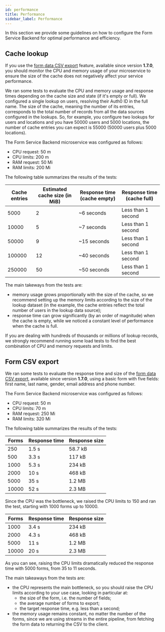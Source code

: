 ```yaml
---
id: performance
title: Performance
sidebar_label: Performance
---
```




In this section we provide some guidelines on how to configure the Form Service Backend for optimal performance and efficiency.

## Cache lookup

If you use the [form data CSV export](/runtime_suite/form-service-backend/10_overview.md#form-data-csv-export) feature, available since version **1.7.0**, you should monitor the CPU and memory usage of your microservice to ensure the size of the cache does not negatively affect your service performance.

We ran some tests to evaluate the CPU and memory usage and response times depending on the cache size and state (if it's empty or full). We configured a single lookup on users, resolving their Auth0 ID in the full name. The size of the cache, meaning the number of its entries, corresponds to the total number of records from all the data sources configured in the lookups. So, for example, you configure two lookups for users and locations and you have 50000 users and 5000 locations, the number of cache entries you can expect is 55000 (50000 users plus 5000 locations).

The Form Service Backend microservice was configured as follows:

- CPU request: 50 m
- CPU limits: 200 m
- RAM request: 50 Mi
- RAM limits: 200 Mi 

The following table summarizes the results of the tests:

| Cache entries | Estimated cache size (in MiB) | Response time (cache empty) | Response time (cache full) |
|---------------|-------------------------------|-----------------------------|----------------------------|
| 5000          | 2                             | ~6 seconds                  | Less than 1 second         |
| 10000         | 5                             | ~7 seconds                  | Less than 1 second         |
| 50000         | 9                             | ~15 seconds                 | Less than 1 second         |
| 100000        | 12                            | ~40 seconds                 | Less than 1 second         |
| 250000        | 50                            | ~50 seconds                 | Less than 1 second         |
 
The main takeways from the tests are:

- memory usage grows proportionally with the size of the cache, so we recommend setting up the memory limits according to the size of the lookup dataset (in the example, the cache entries reflect the total number of users in the lookup data source);
- response time can grow significantly (by an order of magnitude) when the cache is empty, while we noticed a constant level of performance when the cache is full.

If you are dealing with hundreds of thousands or millions of lookup records, we strongly recommend running some load tests to find the best combination of CPU and memory requests and limits.

## Form CSV export

We ran some tests to evaluate the response time and size of the [form data CSV export](/runtime_suite/form-service-backend/10_overview.md#form-data-csv-export), available since version **1.7.0**, using a basic form with five fields: first name, last name, gender, email address and phone number.

The Form Service Backend microservice was configured as follows:

- CPU request: 50 m
- CPU limits: 70 m
- RAM request: 250 Mi
- RAM limits: 320 Mi 

The following table summarizes the results of the tests:

| Forms | Response time | Response size |
|-------|---------------|---------------|
| 250   | 1.5 s         | 58.7 kB       |
| 500   | 3.3 s         | 117 kB        |
| 1000  | 5.3 s         | 234 kB        |
| 2000  | 10 s          | 468 kB        |
| 5000  | 35 s          | 1.2 MB        |
| 10000 | 52 s          | 2.3 MB        |

Since the CPU was the bottleneck, we raised the CPU limits to 150 and ran the test, starting with 1000 forms up to 10000.

| Forms | Response time | Response size |
|-------|---------------|---------------|
| 1000  | 3.4 s         | 234 kB        |
| 2000  | 4.3 s         | 468 kB        |
| 5000  | 11 s          | 1.2 MB        |
| 10000 | 20 s          | 2.3 MB        |

As you can see, raising the CPU limits dramatically reduced the response time with 5000 forms, from 35 to 11 seconds.

The main takeaways from the tests are:

- the CPU represents the main bottleneck, so you should raise the CPU limits according to your use case, looking in particular at:
  - the size of the form, i.e. the number of fields;
  - the average number of forms to export;
  - the target response time, e.g. less than a second;
- the memory usage remains constant, no matter the number of the forms, since we are using streams in the entire pipeline, from fetching the form data to returning the CSV to the client.
